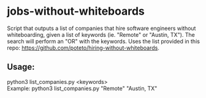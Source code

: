 # jobs-without-whiteboards
Script that outputs a list of companies that hire software engineers without whiteboarding, given a list of keywords (ie. "Remote" or "Austin, TX"). The search will perform an "OR" with the keywords. Uses the list provided in this repo: https://github.com/poteto/hiring-without-whiteboards.

## Usage:
python3 list_companies.py \<keywords\>  
Example: python3 list_companies.py "Remote" "Austin, TX"
